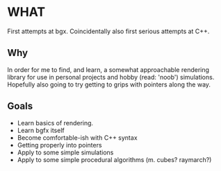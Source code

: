 
# WHAT

First attempts at bgx. Coincidentally also first serious attempts at C++.

## Why
 In order for me to find, and learn, a somewhat approachable rendering library
 for use in personal projects and hobby (read: 'noob') simulations. Hopefully also going to try getting to grips with pointers along the way.

## Goals
* Learn basics of rendering. 
* Learn bgfx itself
* Become comfortable-ish with C++ syntax
* Getting properly into pointers
* Apply to some simple simulations
* Apply to some simple procedural algorithms (m. cubes? raymarch?)

